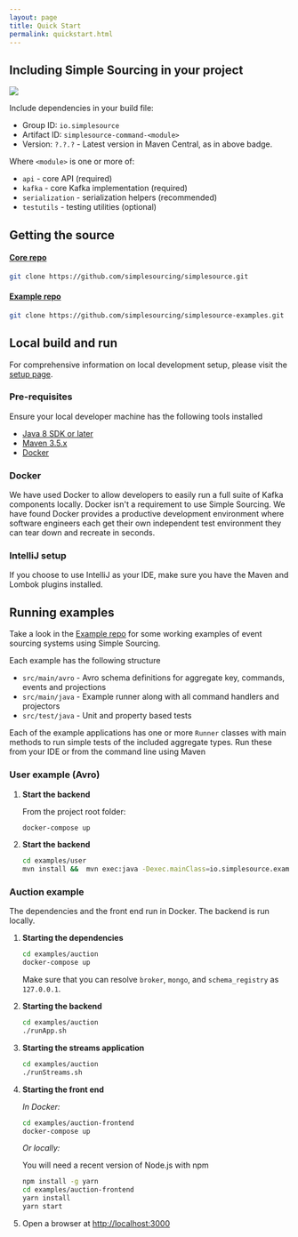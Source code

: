 ```yaml
---
layout: page
title: Quick Start
permalink: quickstart.html
---
```


## Including Simple Sourcing in your project

![](https://maven-badges.herokuapp.com/maven-central/io.simplesource/simplesource-command-api/badge.svg)

Include dependencies in your build file:

* Group ID: `io.simplesource`
* Artifact ID: `simplesource-command-<module>`
* Version: `?.?.?` - Latest version in Maven Central, as in above badge.

Where `<module>` is one or more of:
* `api` - core API (required)
* `kafka` - core Kafka implementation (required)
* `serialization` - serialization helpers (recommended)
* `testutils` - testing utilities (optional)

## Getting the source

#### [Core repo](https://github.com/simplesourcing/simplesource)
```bash
git clone https://github.com/simplesourcing/simplesource.git
```

#### [Example repo](https://github.com/simplesourcing/simplesource-examples)
```bash
git clone https://github.com/simplesourcing/simplesource-examples.git
```

## Local build and run

For comprehensive information on local development setup, please visit the [setup page](/setup.html).

### Pre-requisites

Ensure your local developer machine has the following tools installed 

   * [Java 8 SDK or later](http://www.oracle.com/technetwork/pt/java/javase/downloads/jdk8-downloads-2133151.html)
   * [Maven 3.5.x](https://maven.apache.org/download.cgi)
   * [Docker](https://download.docker.com/mac/stable/Docker.dmg)
   
### Docker

We have used Docker to allow developers to easily run a full suite of Kafka components locally.
Docker isn't a requirement to use Simple Sourcing. We have found Docker provides 
a productive development environment where software engineers each get their own independent
test environment they can tear down and recreate in seconds.

### IntelliJ setup

If you choose to use IntelliJ as your IDE, make sure you have the Maven and Lombok plugins installed.

## Running examples

Take a look in the [Example repo](https://github.com/simplesourcing/simplesource-examples) for some working examples of event sourcing systems using
Simple Sourcing. 

Each example has the following structure

* `src/main/avro` - Avro schema definitions for aggregate key, commands, events and projections
* `src/main/java` - Example runner along with all command handlers and projectors
* `src/test/java` - Unit and property based tests


Each of the example applications has one or more `Runner` classes with main methods to run simple tests of the included aggregate types. Run these from your IDE or from the command line using Maven

### User example (Avro)

1. **Start the backend**
    
    From the project root folder:
    
    ```bash
    docker-compose up
    ```

1. **Start the backend**

    ```bash
    cd examples/user
    mvn install &&  mvn exec:java -Dexec.mainClass=io.simplesource.example.user.avro.UserAvroRunner
    ```

### Auction example

The dependencies and the front end run in Docker. The backend is run locally.

1. **Starting the dependencies**
    
    ```bash
    cd examples/auction
    docker-compose up
    ```

    Make sure that you can resolve `broker`, `mongo`, and `schema_registry` as
    `127.0.0.1`.

1. **Starting the backend**
    
    ```bash
    cd examples/auction
    ./runApp.sh
    ```

1. **Starting the streams application**

    ```bash
    cd examples/auction
    ./runStreams.sh
    ```

1. **Starting the front end** 
    
    *In Docker:*
    
    ```bash
    cd examples/auction-frontend
    docker-compose up
    ```
    
    *Or locally:*
    
    You will need a recent version of Node.js with npm
    
    ```bash
    npm install -g yarn
    cd examples/auction-frontend
    yarn install
    yarn start
    ```
    
1. Open a browser at [http://localhost:3000](http://localhost:3000)
